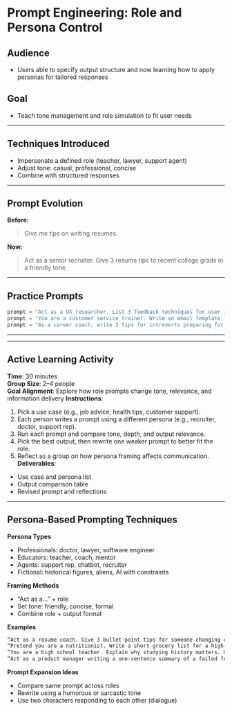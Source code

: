 # Prompt Engineering: Role and Persona Control

## Audience
- Users able to specify output structure and now learning how to apply personas for tailored responses

## Goal
- Teach tone management and role simulation to fit user needs

---

## Techniques Introduced

- Impersonate a defined role (teacher, lawyer, support agent)
- Adjust tone: casual, professional, concise
- Combine with structured responses

---

## Prompt Evolution

**Before:**
> Give me tips on writing resumes.

**Now:**
> Act as a senior recruiter. Give 3 resume tips to recent college grads in a friendly tone.

---

## Practice Prompts

```python
prompt = "Act as a UX researcher. List 3 feedback techniques for user interviews."
prompt = "You are a customer service trainer. Write an email template for handling delayed orders."
prompt = "As a career coach, write 3 tips for introverts preparing for interviews."
```

---
---
## Active Learning Activity
**Time**: 30 minutes  
**Group Size**: 2–4 people  
**Goal Alignment**: Explore how role prompts change tone, relevance, and information delivery
**Instructions**:
1. Pick a use case (e.g., job advice, health tips, customer support).
2. Each person writes a prompt using a different persona (e.g., recruiter, doctor, support rep).
3. Run each prompt and compare tone, depth, and output relevance.
4. Pick the best output, then rewrite one weaker prompt to better fit the role.
5. Reflect as a group on how persona framing affects communication.
**Deliverables**:
- Use case and persona list
- Output comparison table
- Revised prompt and reflections

---

## Persona-Based Prompting Techniques

**Persona Types**
- Professionals: doctor, lawyer, software engineer
- Educators: teacher, coach, mentor
- Agents: support rep, chatbot, recruiter
- Fictional: historical figures, aliens, AI with constraints

**Framing Methods**
- “Act as a…” + role
- Set tone: friendly, concise, formal
- Combine role + output format

**Examples**

```txt
“Act as a resume coach. Give 3 bullet-point tips for someone changing careers.”
“Pretend you are a nutritionist. Write a short grocery list for a high-protein diet.”
“You are a high school teacher. Explain why studying history matters. Use simple terms.”
“Act as a product manager writing a one-sentence summary of a failed feature rollout.”
```

**Prompt Expansion Ideas**
- Compare same prompt across roles
- Rewrite using a humorous or sarcastic tone
- Use two characters responding to each other (dialogue)
